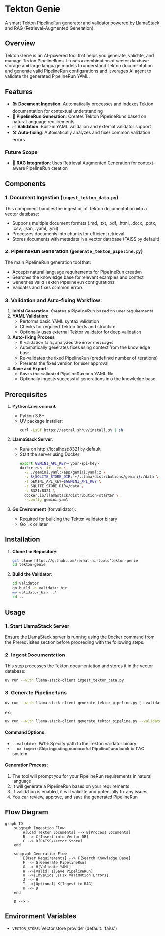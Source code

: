 # Tekton Genie

A smart Tekton PipelineRun generator and validator powered by LlamaStack and RAG (Retrieval-Augmented Generation).

## Overview

Tekton Genie is an AI-powered tool that helps you generate, validate, and manage Tekton PipelineRuns. It uses a combination of vector database storage and large language models to understand Tekton documentation and generate valid PipelineRun configurations and leverages AI agent to validate the generated PipelineRun YAML.

## Features

- 📚 **Document Ingestion**: Automatically processes and indexes Tekton documentation for contextual understanding
- 🔧 **PipelineRun Generation**: Creates Tekton PipelineRuns based on natural language requirements
- ✅ **Validation**: Built-in YAML validation and external validator support
- 🛠️ **Auto-fixing**: Automatically analyzes and fixes common validation errors
### Future Scope
- 📝 **RAG Integration**: Uses Retrieval-Augmented Generation for context-aware PipelineRun creation

## Components

### 1. Document Ingestion (`ingest_tekton_data.py`)

This component handles the ingestion of Tekton documentation into a vector database:

- Supports multiple document formats (.md, .txt, .pdf, .html, .docx, .pptx, .csv, .json, .yaml, .yml)
- Processes documents into chunks for efficient retrieval
- Stores documents with metadata in a vector database (FAISS by default)

### 2. PipelineRun Generation (`generate_tekton_pipeline.py`)

The main PipelineRun generation tool that:

- Accepts natural language requirements for PipelineRun creation
- Searches the knowledge base for relevant examples and context
- Generates valid Tekton PipelineRun configurations
- Validates and fixes common errors

### 3. Validation and Auto-fixing Workflow:

1. **Initial Generation**: Creates a PipelineRun based on user requirements
2. **YAML Validation**:
   - Performs basic YAML syntax validation
   - Checks for required Tekton fields and structure
   - Optionally uses external Tekton validator for deep validation
3. **Auto-fixing Process**:
   - If validation fails, analyzes the error messages
   - Automatically generates fixes using context from the knowledge base
   - Re-validates the fixed PipelineRun (predefined number of iterations)
   - Presents the fixed version for user approval
4. **Save and Export**:
   - Saves the validated PipelineRun to a YAML file
   - Optionally ingests successful generations into the knowledge base

## Prerequisites

1. **Python Environment**:
   - Python 3.8+
   - UV package installer:
     ```bash
     curl -LsSf https://astral.sh/uv/install.sh | sh
     ```

2. **LlamaStack Server**:
   - Runs on http://localhost:8321 by default
   - Start the server using Docker:
     ```bash
     export GEMINI_API_KEY=<your-api-key>
     docker run -it --rm \
       -v ./gemini.yaml:/app/gemini.yaml:z \
       -v ${SQLITE_STORE_DIR:-~/.llama/distributions/gemini}:/data \
       -e GEMINI_API_KEY=$GEMINI_API_KEY \
       -e SQLITE_STORE_DIR=/data \
       -p 8321:8321 \
       docker.io/llamastack/distribution-starter \
       --config gemini.yaml
     ```

3. **Go Environment** (for validator):
   - Required for building the Tekton validator binary
   - Go 1.x or later

## Installation

1. **Clone the Repository**:
   ```bash
   git clone https://github.com/redhat-ai-tools/tekton-genie
   cd tekton-genie
   ```

2. **Build the Validator**:
   ```bash
   cd validator
   go build -o validator_bin
   mv validator_bin ../
   cd ..
   ```

## Usage

### 1. Start LlamaStack Server

Ensure the LlamaStack server is running using the Docker command from the Prerequisites section before proceeding with the following steps.

### 2. Ingest Documentation

This step processes the Tekton documentation and stores it in the vector database:

```bash
uv run --with llama-stack-client ingest_tekton_data.py
```

### 3. Generate PipelineRuns

   ```bash
   uv run --with llama-stack-client generate_tekton_pipeline.py [--validator PATH] [--no-ingest]
   ```
   ex:
   ```bash
   uv run --with llama-stack-client generate_tekton_pipeline.py --validator ./validator_bin
   ```

#### Command Options:
- `--validator PATH`: Specify path to the Tekton validator binary
- `--no-ingest`: Skip ingesting successful PipelineRuns back to RAG system

#### Generation Process:
1. The tool will prompt you for your PipelineRun requirements in natural language
2. It will generate a PipelineRun based on your requirements
3. If validation is enabled, it will validate and potentially fix any issues
4. You can review, approve, and save the generated PipelineRun

## Flow Diagram

```mermaid
graph TD
    subgraph Ingestion Flow
        A[Load Tekton Documents] --> B[Process Documents]
        B --> C[Insert into Vector DB]
        C --> D[FAISS/Vector Store]
    end

    subgraph Generation Flow
        E[User Requirements] --> F[Search Knowledge Base]
        F --> G[Generate PipelineRun]
        G --> H[Validate YAML]
        H -->|Valid| I[Save PipelineRun]
        H -->|Invalid| J[Fix Validation Errors]
        J --> H
        I -->|Optional| K[Ingest to RAG]
        K --> D
    end

    D --> F
```

## Environment Variables

- `VECTOR_STORE`: Vector store provider (default: 'faiss')
